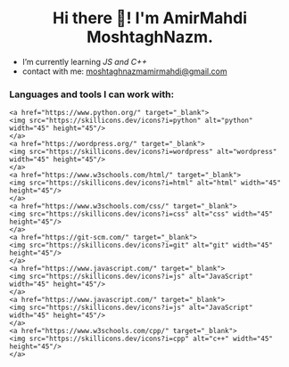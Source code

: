<h1 align="center">Hi there 👋! I'm AmirMahdi MoshtaghNazm.</h1>


-  I’m currently learning *JS and C++*
-  contact with me: moshtaghnazmamirmahdi@gmail.com

<h3 align="left" >Languages and tools I can work with:</h3>

<p align="center">

    <a href="https://www.python.org/" target="_blank">
    <img src="https://skillicons.dev/icons?i=python" alt="python" width="45" height="45"/> 
    </a>
    <a href="https://wordpress.org/" target="_blank">
    <img src="https://skillicons.dev/icons?i=wordpress" alt="wordpress" width="45" height="45"/>
    </a>
    <a href="https://www.w3schools.com/html/" target="_blank">
    <img src="https://skillicons.dev/icons?i=html" alt="html" width="45" height="45"/>
    </a>
    <a href="https://www.w3schools.com/css/" target="_blank">
    <img src="https://skillicons.dev/icons?i=css" alt="css" width="45" height="45"/>
    </a>
    <a href="https://git-scm.com/" target="_blank">
    <img src="https://skillicons.dev/icons?i=git" alt="git" width="45" height="45"/>
    </a> 
    <a href="https://www.javascript.com/" target="_blank">
    <img src="https://skillicons.dev/icons?i=js" alt="JavaScript" width="45" height="45"/>
    </a>
    <a href="https://www.javascript.com/" target="_blank">
    <img src="https://skillicons.dev/icons?i=js" alt="JavaScript" width="45" height="45"/>
    </a>
    <a href="https://www.w3schools.com/cpp/" target="_blank">
    <img src="https://skillicons.dev/icons?i=cpp" alt="c++" width="45" height="45"/>
    </a>
</p>
